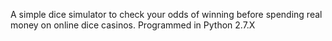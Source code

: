 A simple dice simulator to check your odds of winning before spending real money on online dice casinos. Programmed in Python 2.7.X